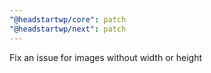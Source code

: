 ```yaml
---
"@headstartwp/core": patch
"@headstartwp/next": patch
---
```


Fix an issue for images without width or height
